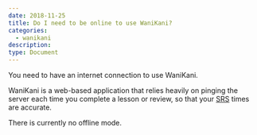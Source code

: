```yaml
---
date: 2018-11-25
title: Do I need to be online to use WaniKani?
categories:
  - wanikani
description:
type: Document
---
```


You need to have an internet connection to use WaniKani.

WaniKani is a web-based application that relies heavily on pinging the server each time you complete a lesson or review, so that your [SRS](/wanikani/srs-stages/) times are accurate.

There is currently no offline mode.

